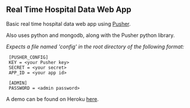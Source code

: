 ## Real Time Hospital Data Web App

Basic real time hospital data web app using [Pusher](http://pusher.com/).

Also uses python and mongodb, along with the Pusher python library.

*Expects a file named 'config' in the root directory of the following format:*

     [PUSHER_CONFIG]
     KEY = <your Pusher key>
     SECRET = <your secret>
     APP_ID = <your app id>

     [ADMIN]
     PASSWORD = <admin password>


A demo can be found on Heroku [here](http://obscure-island-2610.herokuapp.com/).

